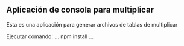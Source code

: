 ## Aplicación de consola para multiplicar

Esta es una aplicación para generar archivos de tablas de multiplicar

Ejecutar comando:
...
npm install
...